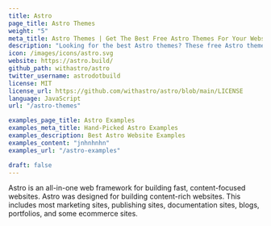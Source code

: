 ```yaml
---
title: Astro
page_title: Astro Themes
weight: "5"
meta_title: Astro Themes | Get The Best Free Astro Themes For Your Website
description: "Looking for the best Astro themes? These free Astro themes and templates are ideal for any type of website, from businesses to personal blogs."
icon: /images/icons/astro.svg
website: https://astro.build/
github_path: withastro/astro
twitter_username: astrodotbuild
license: MIT
license_url: https://github.com/withastro/astro/blob/main/LICENSE
language: JavaScript
url: "/astro-themes"

examples_page_title: Astro Examples
examples_meta_title: Hand-Picked Astro Examples
examples_description: Best Astro Website Examples
examples_content: "jnhnhnhn"
examples_url: "/astro-examples"

draft: false
---
```


Astro is an all-in-one web framework for building fast, content-focused websites. Astro was designed for building content-rich websites. This includes most marketing sites, publishing sites, documentation sites, blogs, portfolios, and some ecommerce sites.
